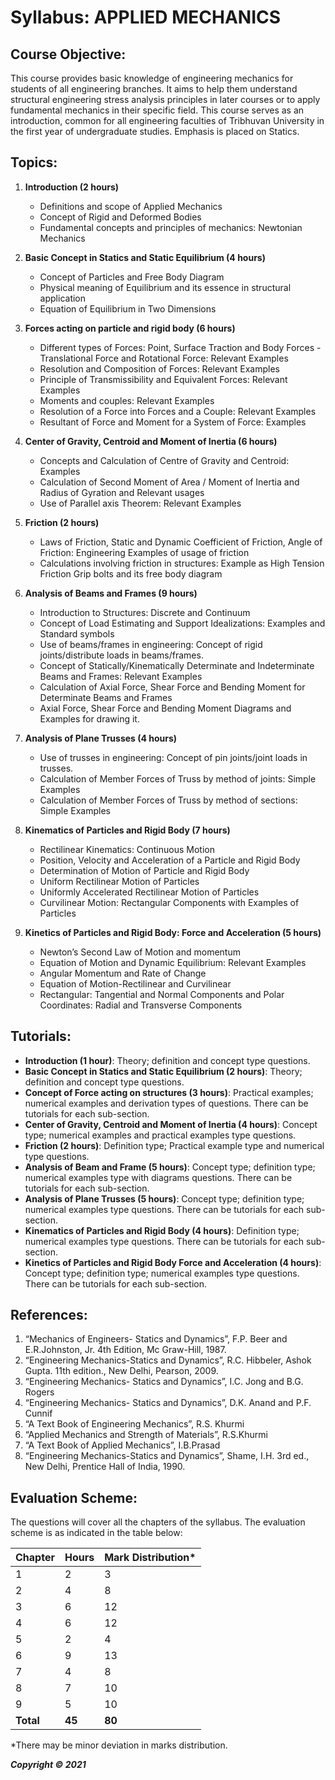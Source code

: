 # Syllabus: APPLIED MECHANICS

## Course Objective:

This course provides basic knowledge of engineering mechanics for students of all engineering branches. It aims to help them understand structural engineering stress analysis principles in later courses or to apply fundamental mechanics in their specific field. This course serves as an introduction, common for all engineering faculties of Tribhuvan University in the first year of undergraduate studies. Emphasis is placed on Statics.

## Topics:

1. **Introduction (2 hours)**
    * Definitions and scope of Applied Mechanics
    * Concept of Rigid and Deformed Bodies
    * Fundamental concepts and principles of mechanics: Newtonian Mechanics

2. **Basic Concept in Statics and Static Equilibrium (4 hours)**
    * Concept of Particles and Free Body Diagram
    * Physical meaning of Equilibrium and its essence in structural application
    * Equation of Equilibrium in Two Dimensions

3. **Forces acting on particle and rigid body (6 hours)** 
    * Different types of Forces: Point, Surface Traction and Body Forces -Translational Force and Rotational Force: Relevant Examples
    * Resolution and Composition of Forces: Relevant Examples
    * Principle of Transmissibility and Equivalent Forces: Relevant Examples
    * Moments and couples: Relevant Examples
    * Resolution of a Force into Forces and a Couple: Relevant Examples
    * Resultant of Force and Moment for a System of Force: Examples

4. **Center of Gravity, Centroid and Moment of Inertia (6 hours)**
    * Concepts and Calculation of Centre of Gravity and Centroid: Examples
    * Calculation of Second Moment of Area / Moment of Inertia and Radius of Gyration and Relevant usages
    * Use of Parallel axis Theorem: Relevant Examples

5. **Friction (2 hours)**
    * Laws of Friction, Static and Dynamic Coefficient of Friction, Angle of Friction: Engineering Examples of usage of friction 
    * Calculations involving friction in structures: Example as High Tension Friction Grip bolts and its free body diagram

6. **Analysis of Beams and Frames (9 hours)**
    * Introduction to Structures: Discrete and Continuum 
    * Concept of Load Estimating and Support Idealizations: Examples and Standard symbols
    * Use of beams/frames in engineering: Concept of rigid joints/distribute loads in beams/frames. 
    * Concept of Statically/Kinematically Determinate and Indeterminate Beams and Frames: Relevant Examples
    * Calculation of Axial Force, Shear Force and Bending Moment for Determinate Beams and Frames
    * Axial Force, Shear Force and Bending Moment Diagrams and Examples for drawing it. 

7. **Analysis of Plane Trusses (4 hours)**
    * Use of trusses in engineering: Concept of pin joints/joint loads in trusses. 
    * Calculation of Member Forces of Truss by method of joints: Simple Examples
    * Calculation of Member Forces of Truss by method of sections: Simple Examples

8. **Kinematics of Particles and Rigid Body (7 hours)**
    * Rectilinear Kinematics: Continuous Motion
    * Position, Velocity and Acceleration of a Particle and Rigid Body
    * Determination of Motion of Particle and Rigid Body
    * Uniform Rectilinear Motion of Particles
    * Uniformly Accelerated Rectilinear Motion of Particles
    * Curvilinear Motion: Rectangular Components with Examples of Particles

9. **Kinetics of Particles and Rigid Body: Force and Acceleration (5 hours)**
    * Newton’s Second Law of Motion and momentum
    * Equation of Motion and Dynamic Equilibrium: Relevant Examples
    * Angular Momentum and Rate of Change 
    * Equation of Motion-Rectilinear and Curvilinear
    * Rectangular: Tangential and Normal Components and Polar Coordinates: Radial and Transverse Components  

## Tutorials:

* **Introduction (1 hour)**: Theory; definition and concept type questions.
* **Basic Concept in Statics and Static Equilibrium (2 hours)**: Theory; definition and concept type questions. 
* **Concept of Force acting on structures (3 hours)**: Practical examples; numerical examples and derivation types of questions. There can be tutorials for each sub-section.
* **Center of Gravity, Centroid and Moment of Inertia (4 hours)**: Concept type; numerical examples and practical examples type questions. 
* **Friction (2 hours)**: Definition type; Practical example type and numerical type questions. 
* **Analysis of Beam and Frame (5 hours)**: Concept type; definition type; numerical examples type with diagrams questions. There can be tutorials for each sub-section.
* **Analysis of Plane Trusses (5 hours)**: Concept type; definition type; numerical examples type questions. There can be tutorials for each sub-section.
* **Kinematics of Particles and Rigid Body (4 hours)**: Definition type; numerical examples type questions. There can be tutorials for each sub-section.
* **Kinetics of Particles and Rigid Body Force and Acceleration (4 hours)**: Concept type; definition type; numerical examples type questions. There can be tutorials for each sub-section.

## References:

1. “Mechanics of Engineers- Statics and Dynamics”, F.P. Beer and E.R.Johnston, Jr. 4th Edition, Mc Graw-Hill, 1987.
2. “Engineering Mechanics-Statics and Dynamics”, R.C. Hibbeler, Ashok Gupta. 11th edition., New Delhi, Pearson, 2009.
3. “Engineering Mechanics- Statics and Dynamics”, I.C. Jong and B.G. Rogers
4. “Engineering Mechanics- Statics and Dynamics”, D.K. Anand and P.F. Cunnif
5. “A Text Book of Engineering Mechanics”, R.S. Khurmi
6. “Applied Mechanics and Strength of Materials”, R.S.Khurmi
7. “A Text Book of Applied Mechanics”, I.B.Prasad
8. “Engineering Mechanics-Statics and Dynamics”, Shame, I.H. 3rd ed., New Delhi, Prentice Hall of India, 1990.

## Evaluation Scheme:

The questions will cover all the chapters of the syllabus. The evaluation scheme is as indicated in the table below:

| Chapter | Hours | Mark Distribution* |
|---|---|---|
| 1 | 2 | 3 |
| 2 | 4 | 8 |
| 3 | 6 | 12 |
| 4 | 6 | 12 |
| 5 | 2 | 4 |
| 6 | 9 | 13 |
| 7 | 4 | 8 |
| 8 | 7 | 10 |
| 9 | 5 | 10 |
| **Total** | **45** | **80** |

*There may be minor deviation in marks distribution. 

***Copyright © 2021*** 
